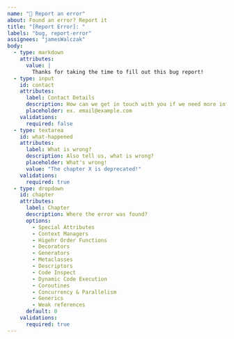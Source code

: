 ```yaml
---
name: "🐞 Report an error"
about: Found an error? Report it
title: "[Report Error]: "
labels: "bug, report-error"
assignees: "jamesWalczak"
body:
  - type: markdown
    attributes:
      value: |
        Thanks for taking the time to fill out this bug report!
  - type: input
    id: contact
    attributes:
      label: Contact Details
      description: How can we get in touch with you if we need more info?
      placeholder: ex. email@example.com
    validations:
      required: false
  - type: textarea
    id: what-happened
    attributes:
      label: What is wrong?
      description: Also tell us, what is wrong?
      placeholder: What's wrong!
      value: "The chapter X is deprecated!"
    validations:
      required: true
  - type: dropdown
    id: chapter
    attributes:
      label: Chapter
      description: Where the error was found?
      options:
        - Special Attributes
        - Context Managers
        - Higehr Order Functions
        - Decorators
        - Generators
        - Metaclasses
        - Descriptors
        - Code Inspect
        - Dynamic Code Execution
        - Coroutines
        - Concurrency & Parallelism
        - Generics
        - Weak references
      default: 0
    validations:
      required: true
---
```



